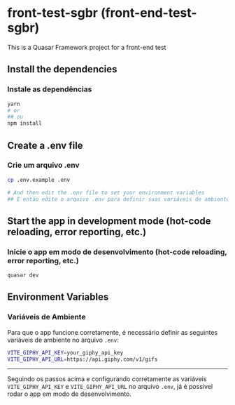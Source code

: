 # front-test-sgbr (front-end-test-sgbr)

This is a Quasar Framework project for a front-end test

## Install the dependencies

### Instale as dependências

```bash
yarn
# or
## ou
npm install
```

## Create a .env file

### Crie um arquivo .env

```bash
cp .env.example .env

# And then edit the .env file to set your environment variables
## E então edite o arquivo .env para definir suas variáveis de ambiente
```

## Start the app in development mode (hot-code reloading, error reporting, etc.)

### Inicie o app em modo de desenvolvimento (hot-code reloading, error reporting, etc.)

```bash
quasar dev
```

## Environment Variables

### Variáveis de Ambiente

Para que o app funcione corretamente, é necessário definir as seguintes variáveis de ambiente no arquivo `.env`:

```bash
VITE_GIPHY_API_KEY=your_giphy_api_key
VITE_GIPHY_API_URL=https://api.giphy.com/v1/gifs
```

---

Seguindo os passos acima e configurando corretamente as variáveis `VITE_GIPHY_API_KEY` e `VITE_GIPHY_API_URL` no arquivo `.env`, já é possível rodar o app em modo de desenvolvimento.
